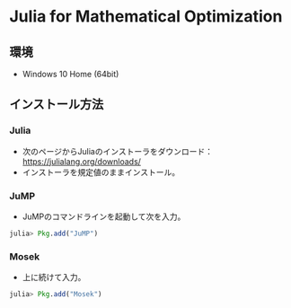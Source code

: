 # Julia for Mathematical Optimization

## 環境
* Windows 10 Home (64bit)

## インストール方法

### Julia
* 次のページからJuliaのインストーラをダウンロード：
https://julialang.org/downloads/
* インストーラを規定値のままインストール。

### JuMP
* JuMPのコマンドラインを起動して次を入力。
```julia
julia> Pkg.add("JuMP")
```
### Mosek
* 上に続けて入力。
```julia
julia> Pkg.add("Mosek")
```
